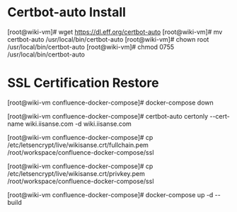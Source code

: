 # Certbot-auto Install
[root@wiki-vm]# wget https://dl.eff.org/certbot-auto
[root@wiki-vm]# mv certbot-auto /usr/local/bin/certbot-auto
[root@wiki-vm]# chown root /usr/local/bin/certbot-auto
[root@wiki-vm]# chmod 0755 /usr/local/bin/certbot-auto

# SSL Certification Restore

[root@wiki-vm confluence-docker-compose]# docker-compose down

[root@wiki-vm confluence-docker-compose]# certbot-auto certonly --cert-name wiki.iisanse.com -d wiki.iisanse.com

[root@wiki-vm confluence-docker-compose]# cp /etc/letsencrypt/live/wikisanse.crt/fullchain.pem /root/workspace/confluence-docker-compose/ssl

[root@wiki-vm confluence-docker-compose]# cp /etc/letsencrypt/live/wikisanse.crt/privkey.pem /root/workspace/confluence-docker-compose/ssl

[root@wiki-vm confluence-docker-compose]# docker-compose up -d --build
